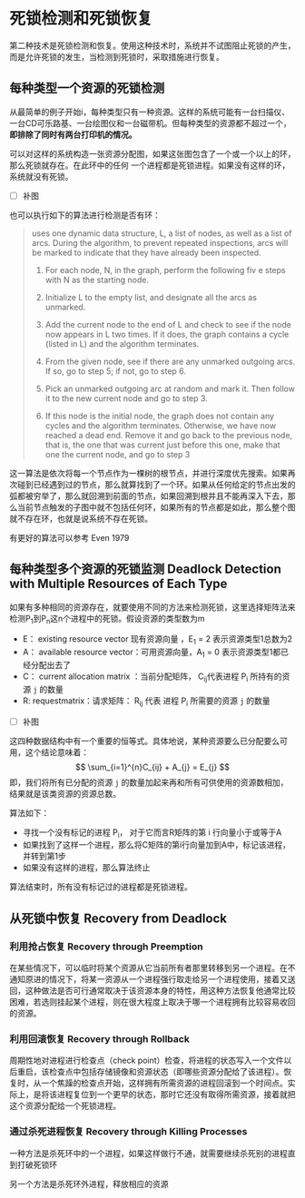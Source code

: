# 死锁检测和死锁恢复 

第二种技术是死锁检测和恢复。使用这种技术时，系统并不试图阻止死锁的产生，而是允许死锁的发生，当检测到死锁时，采取措施进行恢复。

## 每种类型一个资源的死锁检测

从最简单的例子开始i，每种类型只有一种资源。这样的系统可能有一台扫描仪、一台CD可乐路基、一台绘图仪和一台磁带机。但每种类型的资源都不超过一个，**即排除了同时有两台打印机的情况。**

 可以对这样的系统构造一张资源分配图，如果这张图包含了一个或一个以上的环，那么死锁就存在。在此环中的任何 一个进程都是死锁进程。如果没有这样的环，系统就没有死锁。

- [ ] 补图

也可以执行如下的算法进行检测是否有环：

>  uses one dynamic data structure, L, a list of nodes, as well as a list of arcs. During the algorithm, to prevent repeated inspections, arcs will be marked to indicate that they have already been inspected.
>
> 1. For each node, N, in the graph, perform the following fiv e steps with N as the starting node.
>
> 2. Initialize L to the empty list, and designate all the arcs as unmarked.
> 3. Add the current node to the end of L and check to see if the node now appears in L two times. If it does, the graph contains a cycle (listed in L) and the algorithm terminates.
> 4. From the given node, see if there are any unmarked outgoing arcs. If so, go to step 5; if not, go to step 6.
> 5. Pick an unmarked outgoing arc at random and mark it. Then follow it to the new current node and go to step 3.
> 6. If this node is the initial node, the graph does not contain any cycles and the algorithm terminates. Otherwise, we have now reached a dead end. Remove it and go back to the previous node, that is, the one that was current just before this one, make that one the current node, and go to step 3

这一算法是依次将每一个节点作为一棵树的根节点，并进行深度优先搜索。如果再次碰到已经遇到过的节点，那么就算找到了一个环。如果从任何给定的节点出发的弧都被穷举了，那么就回溯到前面的节点，如果回溯到根并且不能再深入下去，那么当前节点触发的子图中就不包括任何环，如果所有的节点都是如此，那么整个图就不存在环，也就是说系统不存在死锁。

有更好的算法可以参考 Even 1979

## 每种类型多个资源的死锁监测 Deadlock Detection with Multiple Resources of Each Type

如果有多种相同的资源存在，就要使用不同的方法来检测死锁，这里选择矩阵法来检测P<sub>1</sub>到P<sub>n</sub>这n个进程中的死锁。假设资源的类型数为m

- E： existing resource vector 现有资源向量 ，E<sub>1</sub> = 2 表示资源类型1总数为2
- A： available resource vector：可用资源向量，A<sub>1</sub> = 0 表示资源类型1都已经分配出去了
- C： current allocation matrix ：当前分配矩阵， C<sub>i</sub><sub>j</sub>代表进程 P<sub>i</sub> 所持有的资源 `j` 的数量
- R:  requestmatrix：请求矩阵： R<sub>i</sub><sub>j</sub> 代表 进程 P<sub>i</sub> 所需要的资源 `j` 的数量

- [ ] 补图

这四种数据结构中有一个重要的恒等式。具体地说，某种资源要么已分配要么可用，这个结论意味着：
$$
\sum_{i=1}^{n}C_{ij} + A_{j} = E_{j}
$$
即，我们将所有已分配的资源 `j` 的数量加起来再和所有可供使用的资源数相加，结果就是该类资源的资源总数。

算法如下：

- 寻找一个没有标记的进程 P<sub>i</sub>， 对于它而言R矩阵的第 i 行向量小于或等于A
- 如果找到了这样一个进程，那么将C矩阵的第i行向量加到A中，标记该进程，并转到第1步
- 如果没有这样的进程，那么算法终止

算法结束时，所有没有标记过的进程都是死锁进程。

## 从死锁中恢复 Recovery from Deadlock

### 利用抢占恢复 Recovery through Preemption

在某些情况下，可以临时将某个资源从它当前所有者那里转移到另一个进程。在不通知原进的情况下，将某一资源从一个进程强行取走给另一个进程使用，接着又送回，这种做法是否可行通常取决于该资源本身的特性，用这种方法恢复他通常比较困难，若选则挂起某个进程，则在很大程度上取决于哪一个进程拥有比较容易收回的资源。

### 利用回滚恢复 Recovery through Rollback

周期性地对进程进行检查点（check point）检查，将进程的状态写入一个文件以后重启，该检查点中包括存储镜像和资源状态（即哪些资源分配给了该进程）。恢复时，从一个焦躁的检查点开始，这样拥有所需资源的进程回滚到一个时间点。实际上，是将该进程复位到一个更早的状态，那时它还没有取得所需资源，接着就把这个资源分配给一个死锁进程。

### 通过杀死进程恢复 Recovery through Killing Processes

一种方法是杀死环中的一个进程，如果这样做行不通，就需要继续杀死别的进程直到打破死锁环

另一个方法是杀死环外进程，释放相应的资源
